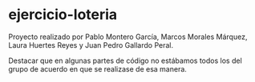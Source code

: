# ejercicio-loteria

Proyecto realizado por Pablo Montero García, Marcos Morales Márquez,
Laura Huertes Reyes y Juan Pedro Gallardo Peral.

Destacar que en algunas partes de código no estábamos todos los del grupo de acuerdo en que se realizase de esa manera.
